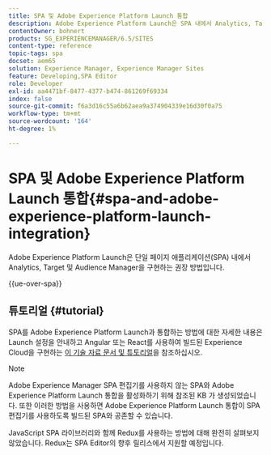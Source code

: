 ```yaml
---
title: SPA 및 Adobe Experience Platform Launch 통합
description: Adobe Experience Platform Launch은 SPA 내에서 Analytics, Target 및 Audience Manager을 구현하는 권장 방법입니다.
contentOwner: bohnert
products: SG_EXPERIENCEMANAGER/6.5/SITES
content-type: reference
topic-tags: spa
docset: aem65
solution: Experience Manager, Experience Manager Sites
feature: Developing,SPA Editor
role: Developer
exl-id: aa4471bf-8477-4377-b474-861269f69334
index: false
source-git-commit: f6a3d16c55a6b62aea9a374904339e16d30f0a75
workflow-type: tm+mt
source-wordcount: '164'
ht-degree: 1%

---
```



# SPA 및 Adobe Experience Platform Launch 통합{#spa-and-adobe-experience-platform-launch-integration}

Adobe Experience Platform Launch은 단일 페이지 애플리케이션(SPA) 내에서 Analytics, Target 및 Audience Manager을 구현하는 권장 방법입니다.

{{ue-over-spa}}

## 튜토리얼 {#tutorial}

SPA를 Adobe Experience Platform Launch과 통합하는 방법에 대한 자세한 내용은 Launch 설정을 안내하고 Angular 또는 React를 사용하여 빌드된 Experience Cloud을 구현하는 [이 기술 자료 문서 및 튜토리얼](https://experienceleague.adobe.com/docs/experience-manager-learn/sites/spa-editor/spa-editor-framework-feature-video-use.html?lang=ko)을 참조하십시오.

>[!NOTE]
>
>Adobe Experience Manager SPA 편집기를 사용하지 않는 SPA와 Adobe Experience Platform Launch 통합을 활성화하기 위해 참조된 KB 가 생성되었습니다. 또한 이러한 방법을 사용하면 Adobe Experience Platform Launch 통합이 SPA 편집기를 사용하도록 빌드된 SPA와 공존할 수 있습니다.
>
>JavaScript SPA 라이브러리와 함께 Redux를 사용하는 방법에 대해 완전히 살펴보지 않았습니다. Redux는 SPA Editor의 향후 릴리스에서 지원할 예정입니다.
